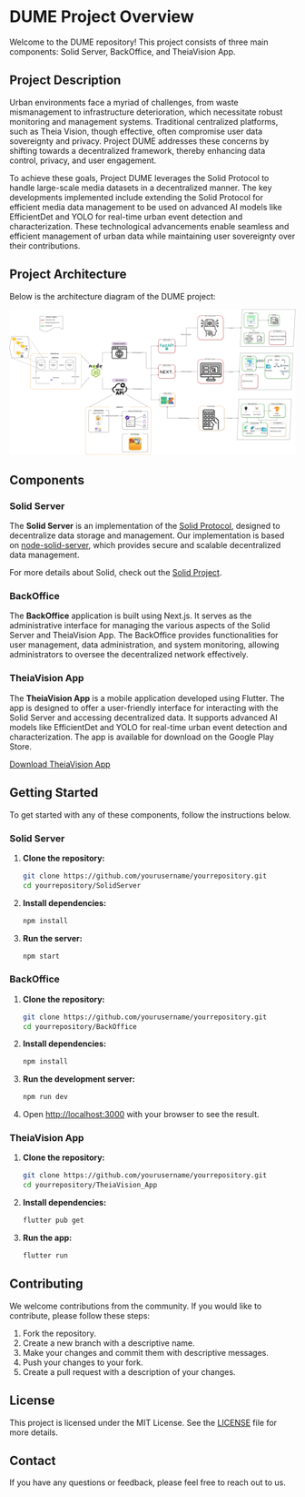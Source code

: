 # DUME Project Overview

Welcome to the DUME repository! This project consists of three main components: Solid Server, BackOffice, and TheiaVision App.

## Project Description

Urban environments face a myriad of challenges, from waste mismanagement to infrastructure deterioration, which necessitate robust monitoring and management systems. Traditional centralized platforms, such as Theia Vision, though effective, often compromise user data sovereignty and privacy. Project DUME addresses these concerns by shifting towards a decentralized framework, thereby enhancing data control, privacy, and user engagement.

To achieve these goals, Project DUME leverages the Solid Protocol to handle large-scale media datasets in a decentralized manner. The key developments implemented include extending the Solid Protocol for efficient media data management to be used on advanced AI models like EfficientDet and YOLO for real-time urban event detection and characterization. These technological advancements enable seamless and efficient management of urban data while maintaining user sovereignty over their contributions.

## Project Architecture

Below is the architecture diagram of the DUME project:

![DUME Project Architecture](docs/architecture.jpg)


## Components

### Solid Server

The **Solid Server** is an implementation of the [Solid Protocol](https://solidproject.org/), designed to decentralize data storage and management. Our implementation is based on [node-solid-server](https://github.com/nodeSolidServer/node-solid-server), which provides secure and scalable decentralized data management.

For more details about Solid, check out the [Solid Project](https://solidproject.org/about).


### BackOffice

The **BackOffice** application is built using Next.js. It serves as the administrative interface for managing the various aspects of the Solid Server and TheiaVision App. The BackOffice provides functionalities for user management, data administration, and system monitoring, allowing administrators to oversee the decentralized network effectively.

### TheiaVision App

The **TheiaVision App** is a mobile application developed using Flutter. The app is designed to offer a user-friendly interface for interacting with the Solid Server and accessing decentralized data. It supports advanced AI models like EfficientDet and YOLO for real-time urban event detection and characterization. The app is available for download on the Google Play Store.

[Download TheiaVision App](https://play.google.com/store/apps/details?id=com.logimade.theia_vision_app)

## Getting Started

To get started with any of these components, follow the instructions below.

### Solid Server

1. **Clone the repository:**
    ```bash
    git clone https://github.com/yourusername/yourrepository.git
    cd yourrepository/SolidServer
    ```

2. **Install dependencies:**
    ```bash
    npm install
    ```

3. **Run the server:**
    ```bash
    npm start
    ```

### BackOffice

1. **Clone the repository:**
    ```bash
    git clone https://github.com/yourusername/yourrepository.git
    cd yourrepository/BackOffice
    ```

2. **Install dependencies:**
    ```bash
    npm install
    ```

3. **Run the development server:**
    ```bash
    npm run dev
    ```

4. Open [http://localhost:3000](http://localhost:3000) with your browser to see the result.

### TheiaVision App

1. **Clone the repository:**
    ```bash
    git clone https://github.com/yourusername/yourrepository.git
    cd yourrepository/TheiaVision_App
    ```

2. **Install dependencies:**
    ```bash
    flutter pub get
    ```

3. **Run the app:**
    ```bash
    flutter run
    ```

## Contributing

We welcome contributions from the community. If you would like to contribute, please follow these steps:

1. Fork the repository.
2. Create a new branch with a descriptive name.
3. Make your changes and commit them with descriptive messages.
4. Push your changes to your fork.
5. Create a pull request with a description of your changes.

## License

This project is licensed under the MIT License. See the [LICENSE](LICENSE) file for more details.

## Contact

If you have any questions or feedback, please feel free to reach out to us.

